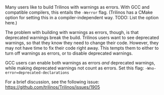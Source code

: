 Many users like to build Trilinos with warnings as errors.  With GCC and compatible compilers, this entails the `-Werror` flag.  (Trilinos has a CMake option for setting this in a compiler-independent way.  TODO: List the option here.)

The problem with building with warnings as errors, though, is that deprecated warnings break the build.  Trilinos users want to see deprecated warnings, so that they know they need to change their code.  However, they may not have time to fix their code right away.  This tempts them to either to turn off warnings as errors, or to disable deprecated warnings. 

GCC users can enable both warnings as errors _and_ deprecated warnings, while making deprecated warnings not count as errors.  Set this flag: `-Wno-error=deprecated-declarations`

For a brief discussion, see the following issue: https://github.com/trilinos/Trilinos/issues/1905